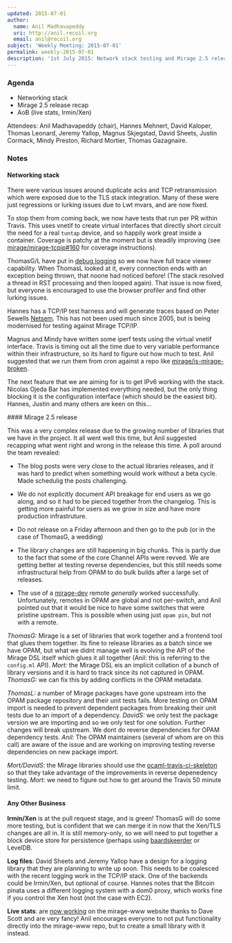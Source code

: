 ```yaml
---
updated: 2015-07-01
author:
  name: Anil Madhavapeddy
  uri: http://anil.recoil.org
  email: anil@recoil.org
subject: 'Weekly Meeting: 2015-07-01'
permalink: weekly-2015-07-01
description: '1st July 2015: Network stack testing and Mirage 2.5 release'
---
```


### Agenda ###

- Networking stack
- Mirage 2.5 release recap
- AoB (live stats, Irmin/Xen)

Attendees: Anil Madhavapeddy (chair), Hannes Mehnert, David Kaloper, Thomas
Leonard, Jeremy Yallop, Magnus Skjegstad, David Sheets, Justin Cormack, Mindy
Preston, Richard Mortier, Thomas Gazagnaire.

### Notes ###

#### Networking stack

There were various issues around duplicate acks and TCP retransmission
which were exposed due to the TLS stack integration.  Many of these were 
just regressions or lurking issues due to Lwt mvars, and are now fixed.

To stop them from coming back, we now have tests that run per PR within
Travis.  This uses vnetif to create virtual interfaces that directly short
circuit the need for a real `tuntap` device, and so happily work great inside a
container.  Coverage is patchy at the moment but is steadily improving (see
[mirage/mirage-tcpip#160](https://github.com/mirage/mirage-tcpip/issues/160)
for coverage instructions).

ThomasG/L have put in [debug logging](https://github.com/mirage/mirage-tcpip/pull/152)
so we now have full trace viewer capability.  When ThomasL looked at it, every connection ends with
an exception being thrown, that noone had noticed before!  (The stack resolved
a thread in RST processing and then looped again).  That issue is now fixed,
but everyone is encouraged to use the browser profiler and find other lurking
issues.

Hannes has a TCP/IP test harness and will generate traces based on Peter
Sewells [Netsem](http://www.cl.cam.ac.uk/~pes20/Netsem/). This has not been
used much since 2005, but is being modernised for testing against Mirage
TCP/IP.

Magnus and Mindy have written some iperf tests using the virtual vnetif
interface.  Travis is timing out all the time due to very variable performance
within their infrastructure, so its hard to figure out how much to test.  Anil
suggested that we run them from cron against a repo like
[mirage/is-mirage-broken](https://github.com/mirage/is-mirage-broken).

The next feature that we are aiming for is to get IPv6 working with the stack.
Nicolas Ojeda Bar has implemented everything needed, but the only thing
blocking it is the configuration interface (which should be the easiest bit).
Hannes, Justin and many others are keen on this...

#### Mirage 2.5 release

This was a very complex release due to the growing number of libraries that
we have in the project.  It all went well this time, but Anil suggested recapping
what went right and wrong in the release this time.  A poll around the team revealed:

- The blog posts were very close to the actual libraries releases, and it was
  hard to predict when something would work without a beta cycle.  Made schedulig
  the posts challenging.

- We do not explicitly document API breakage for end users as we go along, and
  so it had to be pieced together from the changelog.  This is getting more painful
  for users as we grow in size and have more production infrastruture.

- Do not release on a Friday afternoon and then go to the pub (or in the case of
  ThomasG, a wedding)

- The library changes are still happening in big chunks. This is partly due to the
  fact that some of the core Channel APIs were revved.  We are getting better at
  testing reverse dependencies, but this still needs some infrastructural help
  from OPAM to do bulk builds after a large set of releases.

- The use of a [mirage-dev](https://github.com/mirage/mirage-dev) remote *generally*
  worked successfully.  Unfortunately, remotes in OPAM are global and not per-switch,
  and Anil pointed out that it would be nice to have some switches that were pristine
  upstream.  This is possible when using just `opam pin`, but not with a remote.

*ThomasG:* Mirage is a set of libraries that work together and a frontend tool that glues
them together.  Its fine to release libraries as a batch since we have OPAM, but what we
didnt manage well is evolving the API of the Mirage DSL itself which glues it all together
(Anil: this is referring to the `config.ml` API).
*Mort:* the Mirage DSL eis an implicit collation of a bunch of library versions and it is
hard to track since its not captured in OPAM.
*ThomasG:* we can fix this by adding conflicts in the OPAM metadata.

*ThomasL:* a number of Mirage packages have gone upstream into the OPAM package
repository and their unit tests fails. More testing on OPAM import is needed to
prevent dependent packages from breaking their unit tests due to an import of a
dependency.  *DavidS:* we only test the package version we are importing and so
we only test for one solution. Further changes will break upstream. We dont do
reverse dependencies for OPAM dependency tests.
*Anil*: The OPAM maintainers (several of whom are on this call) are aware of the
issue and are working on improving testing reverse dependencies on new package import.

*Mort/DavidS*: the Mirage libraries should use the [ocaml-travis-ci-skeleton](https://github.com/ocaml/ocaml-travisci-skeleton) so that they take advantage of the improvements in reverse depenedency testing.
*Mort*: we need to figure out how to get around the Travis 50 minute limit.

#### Any Other Business

**Irmin/Xen** is at the pull request stage, and is green! ThomasG will do some more testing,
but is confident that we can merge it in now that the Xen/TLS changes are all in.
It is still memory-only, so we will need to put together a block device store for
persistence (perhaps using [baardskeerder](https://github.com/Incubaid/baardskeerder)
or LevelDB.

**Log files**: David Sheets and Jeremy Yallop have a design for a logging library that
they are planning to write up soon.  This needs to be coalesced with the recent logging
work in the TCP/IP stack.  One of the backends could be Irmin/Xen, but optional of course.
Hannes notes that the Bitcoin pinata uses a different logging system with a dom0 proxy,
which works fine if you control the Xen host (not the case with EC2).

**Live stats**: are [now working](https://mirage.io/stats/gc) on the mirage-www website 
thanks to Dave Scott and are very fancy!  Anil encourages everyone to not put functionality
directly into the mirage-www repo, but to create a small library with it instead. 


